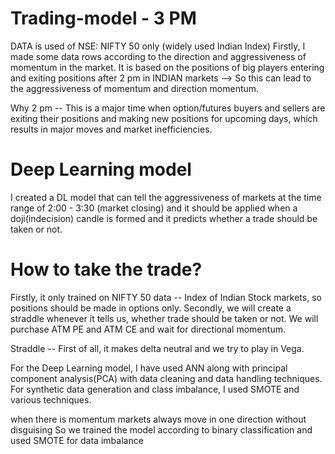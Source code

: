 # Trading-model - 3 PM
DATA is used of NSE: NIFTY 50 only  (widely used Indian Index)
Firstly, I made some data rows according to the direction and aggressiveness of momentum in the market. It is based on the positions of big players entering and exiting positions after 2 pm in INDIAN markets --> So this can lead to the aggressiveness of momentum and direction momentum.


Why 2 pm -- This is a major time when option/futures buyers and sellers are exiting their positions and making new positions for upcoming days, which results in major moves and market inefficiencies.

# Deep Learning model
I created a DL model that can tell the aggressiveness of markets at the time range of 2:00 - 3:30 (market closing) and it should be applied when a doji(indecision) candle is formed and it predicts whether a trade should be taken or not.

# How to take the trade?
Firstly, it only trained on NIFTY 50 data -- Index of Indian Stock markets, so positions should be made in options only.
Secondly, we will create a straddle whenever it tells us, whether trade should be taken or not. We will purchase ATM PE and ATM CE and wait for directional momentum.

Straddle -- First of all, it makes delta neutral and we try to play in Vega.

For the Deep Learning model, I have used ANN along with principal component analysis(PCA) with data cleaning and data handling techniques. For synthetic data generation and class imbalance, I used SMOTE and various techniques.










when there is momentum markets always move in one direction without disguising
So we trained the model according to binary classification and used SMOTE for data imbalance
